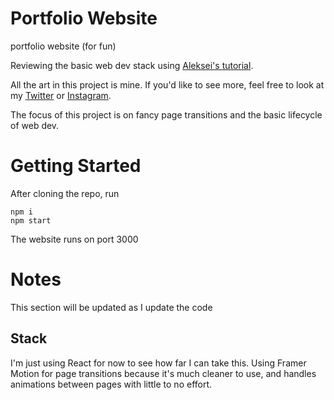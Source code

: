 # Portfolio Website

portfolio website (for fun)

Reviewing the basic web dev stack using [Aleksei's tutorial](https://dev.to/alekseiberezkin/setting-up-react-typescript-app-without-create-react-app-oph).

All the art in this project is mine. If you'd like to see more, feel free to look at my [Twitter](https://www.twitter.com/Isukouhai) or [Instagram](https://www.instagram.com/slimymush).

The focus of this project is on fancy page transitions and the basic lifecycle of web dev.

# Getting Started

After cloning the repo, run

```
npm i
npm start
```

The website runs on port 3000

# Notes

This section will be updated as I update the code

## Stack

I'm just using React for now to see how far I can take this.
Using Framer Motion for page transitions because it's much cleaner to use, and handles animations between pages with little to no effort.
